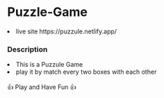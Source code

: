 # Puzzle-Game

<li>live site<//li> https://puzzule.netlify.app/

### Description 

<li>This is a Puzzule Game<//li>
<li>play it by match every two boxes with each other<//li><br /><br />
👍 Play and Have Fun 👍

